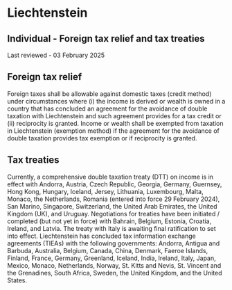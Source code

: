 # Liechtenstein
## Individual - Foreign tax relief and tax treaties
Last reviewed - 03 February 2025
## Foreign tax relief
Foreign taxes shall be allowable against domestic taxes (credit method) under circumstances where (i) the income is derived or wealth is owned in a country that has concluded an agreement for the avoidance of double taxation with Liechtenstein and such agreement provides for a tax credit or (ii) reciprocity is granted. Income or wealth shall be exempted from taxation in Liechtenstein (exemption method) if the agreement for the avoidance of double taxation provides tax exemption or if reciprocity is granted.
## Tax treaties
Currently, a comprehensive double taxation treaty (DTT) on income is in effect with Andorra, Austria, Czech Republic, Georgia, Germany, Guernsey, Hong Kong, Hungary, Iceland, Jersey, Lithuania, Luxembourg, Malta, Monaco, the Netherlands, Romania (entered into force 29 February 2024), San Marino, Singapore, Switzerland, the United Arab Emirates, the United Kingdom (UK), and Uruguay. 
Negotiations for treaties have been initiated / completed (but not yet in force) with Bahrain, Belgium, Estonia, Croatia, Ireland, and Latvia. The treaty with Italy is awaiting final ratification to set into effect. 
Liechtenstein has concluded tax information exchange agreements (TIEAs) with the following governments: Andorra, Antigua and Barbuda, Australia, Belgium, Canada, China, Denmark, Faeroe Islands, Finland, France, Germany, Greenland, Iceland, India, Ireland, Italy, Japan, Mexico, Monaco, Netherlands, Norway, St. Kitts and Nevis, St. Vincent and the Grenadines, South Africa, Sweden, the United Kingdom, and the United States.
